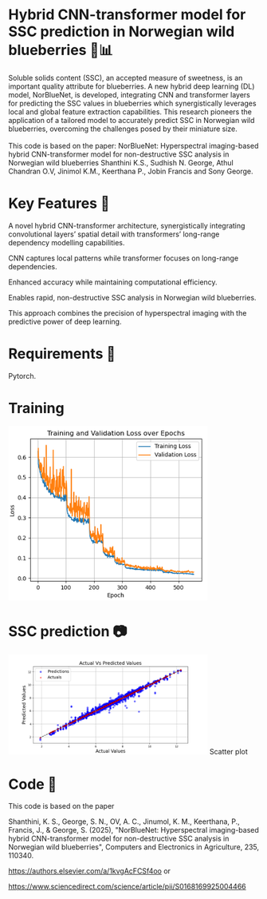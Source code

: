 # Hybrid CNN-transformer model for SSC prediction in Norwegian wild blueberries 🍇📊
 
  Soluble solids content (SSC), an accepted measure of sweetness, is an important quality attribute for blueberries.
  A new hybrid deep learning (DL) model, NorBlueNet, is developed, integrating CNN
 and transformer layers for predicting the SSC values in blueberries which synergistically leverages local and
 global feature extraction capabilities. This research pioneers the application of a tailored model to accurately
 predict SSC in Norwegian wild blueberries, overcoming the challenges posed by their miniature size.<br><br>
 This code is based on the paper:
NorBlueNet: Hyperspectral imaging-based hybrid CNN-transformer model for non-destructive SSC analysis in Norwegian wild blueberries
Shanthini K.S., Sudhish N. George, Athul Chandran O.V, Jinimol K.M., Keerthana P., Jobin Francis and Sony George.

  #  Key Features 🔑 
A novel hybrid CNN-transformer architecture, synergistically integrating convolutional layers’ spatial detail with transformers’ long-range dependency modelling capabilities.

CNN captures local patterns while transformer focuses on long-range dependencies.
  
Enhanced accuracy while maintaining computational efficiency.

Enables rapid, non-destructive SSC analysis in Norwegian wild blueberries.

This approach combines the precision of hyperspectral imaging with the predictive power of deep learning.

# Requirements 🔧

Pytorch.

# Training
<img src="Trainingloss_pca15.png" alt="" width="400"/> 

# SSC prediction 📷

<img src="Actual_vs_Predicted_Values15.png" alt="" width="400"/> Scatter plot

# Code  📂

This code is based on the paper 

Shanthini, K. S., George, S. N., OV, A. C., Jinumol, K. M., Keerthana, P., Francis, J., & George, S. (2025), "NorBlueNet: Hyperspectral imaging-based hybrid CNN-transformer model for non-destructive SSC analysis in Norwegian wild blueberries", Computers and Electronics in Agriculture, 235, 110340.

https://authors.elsevier.com/a/1kvgAcFCSf4oo    or

https://www.sciencedirect.com/science/article/pii/S0168169925004466




    
